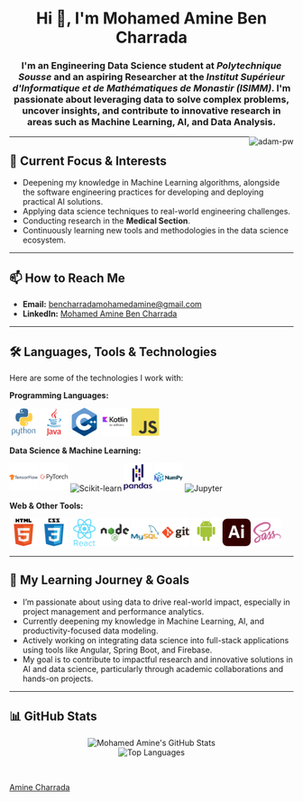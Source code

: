 <h1 align="center">Hi 👋, I'm Mohamed Amine Ben Charrada</h1>
<h3 align="center">
  I'm an <strong>Engineering Data Science student</strong> at <em>Polytechnique Sousse</em> and an aspiring <strong>Researcher</strong> at the <em>Institut Supérieur d'Informatique et de Mathématiques de Monastir (ISIMM)</em>. I'm passionate about leveraging data to solve complex problems, uncover insights, and contribute to innovative research in areas such as Machine Learning, AI, and Data Analysis.
</h3>



<p><img align="right" src="https://github.com/Adam-pw/Adam-pw/blob/main/animation_500_kxa883sd.gif" alt="adam-pw" /></p>


---

## 🔭 Current Focus & Interests

*   Deepening my knowledge in Machine Learning algorithms, alongside the software engineering practices for developing and deploying practical AI solutions.
*   Applying data science techniques to real-world engineering challenges.
*   Conducting research in the **Medical Section**.
*   Continuously learning new tools and methodologies in the data science ecosystem.

---

## 📫 How to Reach Me

*   **Email:** [bencharradamohamedamine@gmail.com](mailto:bencharradamohamedamine@gmail.com)
*   **LinkedIn:** [Mohamed Amine Ben Charrada](https://www.linkedin.com/in/mohamed-amine-ben-charrada-877896203/)


---



## 🛠️ Languages, Tools & Technologies

Here are some of the technologies I work with:

**Programming Languages:**
<p align="left">
  <img src="https://raw.githubusercontent.com/devicons/devicon/master/icons/python/python-original-wordmark.svg" alt="Python" width="50" height="50"/> 
  <img src="https://raw.githubusercontent.com/devicons/devicon/master/icons/java/java-original-wordmark.svg" alt="Java" width="50" height="50"/> 
  <img src="https://raw.githubusercontent.com/devicons/devicon/master/icons/cplusplus/cplusplus-original.svg" alt="C++" width="50" height="50"/> 
  <img src="https://raw.githubusercontent.com/devicons/devicon/master/icons/kotlin/kotlin-original-wordmark.svg" alt="Kotlin" width="50" height="50"/> 
  <img src="https://raw.githubusercontent.com/devicons/devicon/master/icons/javascript/javascript-original.svg" alt="JavaScript" width="50" height="50"/> 
  <!-- Add R if you use it: <img src="https://raw.githubusercontent.com/devicons/devicon/master/icons/r/r-original.svg" alt="R" width="50" height="50"/>  -->
</p>

**Data Science & Machine Learning:**
<p align="left">
  <img src="https://raw.githubusercontent.com/devicons/devicon/master/icons/tensorflow/tensorflow-original-wordmark.svg" alt="TensorFlow" width="50" height="50"/> 
  <img src="https://raw.githubusercontent.com/devicons/devicon/master/icons/pytorch/pytorch-original-wordmark.svg" alt="PyTorch" width="50" height="50"/> 
  <img src="https://upload.wikimedia.org/wikipedia/commons/thumb/0/05/Scikit_learn_logo_small.svg/1200px-Scikit_learn_logo_small.svg.png" alt="Scikit-learn" width="50" height="50"/> 
  <img src="https://raw.githubusercontent.com/devicons/devicon/master/icons/pandas/pandas-original-wordmark.svg" alt="Pandas" width="50" height="50"/> 
  <img src="https://raw.githubusercontent.com/devicons/devicon/master/icons/numpy/numpy-original-wordmark.svg" alt="NumPy" width="50" height="50"/> 
  <img src="https://jupyter.org/assets/main-logo.svg" alt="Jupyter" width="50" height="50"/> 
</p>

**Web & Other Tools:**
<p align="left">
  <img src="https://raw.githubusercontent.com/devicons/devicon/master/icons/html5/html5-original-wordmark.svg" alt="HTML5" width="50" height="50"/> 
  <img src="https://raw.githubusercontent.com/devicons/devicon/master/icons/css3/css3-original-wordmark.svg" alt="CSS3" width="50" height="50"/> 
  <img src="https://raw.githubusercontent.com/devicons/devicon/master/icons/react/react-original-wordmark.svg" alt="React" width="50" height="50"/> 
  <img src="https://raw.githubusercontent.com/devicons/devicon/master/icons/nodejs/nodejs-original-wordmark.svg" alt="Node.js" width="50" height="50"/> 
  <img src="https://raw.githubusercontent.com/devicons/devicon/master/icons/mysql/mysql-original-wordmark.svg" alt="MySQL" width="50" height="50"/> 
  <img src="https://raw.githubusercontent.com/devicons/devicon/master/icons/git/git-original-wordmark.svg" alt="Git" width="50" height="50"/> 
  <img src="https://raw.githubusercontent.com/devicons/devicon/master/icons/android/android-original-wordmark.svg" alt="Android" width="50" height="50"/> 
  <img src="https://raw.githubusercontent.com/devicons/devicon/master/icons/illustrator/illustrator-plain.svg" alt="Illustrator" width="50" height="50"/> 
  <img src="https://raw.githubusercontent.com/devicons/devicon/master/icons/sass/sass-original.svg" alt="Sass" width="50" height="50"/> 
  <!-- Add other tools like Docker, Kubernetes, Cloud platforms (AWS, GCP, Azure) if applicable -->
</p>

---

## 🌱 My Learning Journey & Goals

*   I’m passionate about using data to drive real-world impact, especially in project management and performance analytics.
*   Currently deepening my knowledge in Machine Learning, AI, and productivity-focused data modeling.
*   Actively working on integrating data science into full-stack applications using tools like Angular, Spring Boot, and Firebase.
*   My goal is to contribute to impactful research and innovative solutions in AI and data science, particularly through academic collaborations and hands-on projects.


---

## 📊 GitHub Stats

<p align="center">
  <img src="https://github-readme-stats.vercel.app/api?username=aminecharrada&show_icons=true&theme=radical&count_private=true" alt="Mohamed Amine's GitHub Stats"/>
  <br/>
  <img src="https://github-readme-stats.vercel.app/api/top-langs/?username=aminecharrada&layout=compact&theme=radical" alt="Top Languages"/>
</p>

<br>
      

[Amine Charrada](https://github.com/aminecharrada)
